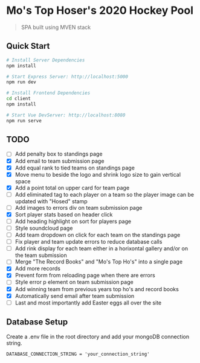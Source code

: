 # Mo's Top Hoser's 2020 Hockey Pool
> SPA built using MVEN stack
## Quick Start

```bash
# Install Server Dependencies
npm install

# Start Express Server: http://localhost:5000
npm run dev

# Install Frontend Dependencies
cd client
npm install 

# Start Vue DevServer: http://localhost:8080
npm run serve
```

## TODO
- [ ] Add penalty box to standings page
- [x] Add email to team submission page
- [x] Add equal rank to tied teams on standings page
- [x] Move menu to beside the logo and shrink logo size to gain vertical space
- [x] Add a point total on upper card for team page
- [ ] Add eliminated tag to each player on a team so the player image can be updated with "Hosed" stamp
- [ ] Add images to errors div on team submission page
- [x] Sort player stats based on header click
- [ ] Add heading highlight on sort for players page
- [ ] Style soundcloud page
- [ ] Add team dropdown on click for each team on the standings page
- [ ] Fix player and team update errors to reduce database calls
- [ ] Add rink display for each team either in a horixontal gallery and/or on the team submission
- [ ] Merge "The Record Books" and "Mo's Top Ho's" into a single page
- [x] Add more records
- [x] Prevent form from reloading page when there are errors
- [ ] Style error p element on team submission page
- [x] Add winning team from previous years top ho's and record books
- [x] Automatically send email after team submission
- [ ] Last and most importantly add Easter eggs all over the site

## Database Setup
Create a .env file in the root directory and add your mongoDB connection string.
```
DATABASE_CONNECTION_STRING = 'your_connection_string'
```
